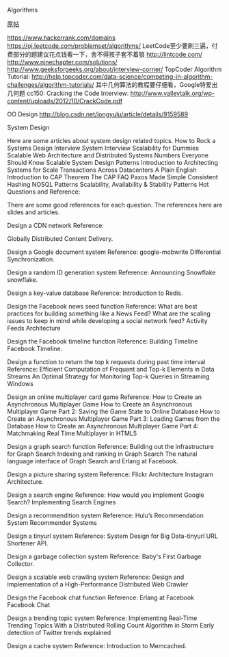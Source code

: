 Algorithms

[原帖](https://www.evernote.com/shard/s576/sh/7e58b450-1abe-43a8-bf82-fbf07f1db13c/049802174415b418a2e65f75b744ab72)

https://www.hackerrank.com/domains 
https://oj.leetcode.com/problemset/algorithms/ LeetCode至少要刷三遍，付费部分的题建议花点钱看一下，舍不得孩子套不着狼
http://lintcode.com/ 
http://www.ninechapter.com/solutions/ 
http://www.geeksforgeeks.org/about/interview-corner/
TopCoder Algorithm Tutorial: http://help.topcoder.com/data-science/competing-in-algorithm-challenges/algorithm-tutorials/ 其中几何算法的教程要仔细看，Google特爱出几何题
   cc150: Cracking the Code Interview: http://www.valleytalk.org/wp-content/uploads/2012/10/CrackCode.pdf 

OO Design
http://blog.csdn.net/longyulu/article/details/9159589

System Design

Here are some articles about system design related topics.
How to Rock a Systems Design Interview
System Interview
Scalability for Dummies
Scalable Web Architecture and Distributed Systems
Numbers Everyone Should Know
Scalable System Design Patterns
Introduction to Architecting Systems for Scale
Transactions Across Datacenters
A Plain English Introduction to CAP Theorem
The CAP FAQ
Paxos Made Simple
Consistent Hashing
NOSQL Patterns
Scalability, Availability & Stability Patterns
Hot Questions and Reference:

There are some good references for each question. The references here are slides and articles.

Design a CDN network
Reference:

Globally Distributed Content Delivery.

Design a Google document system
Reference:
google-mobwrite
Differential Synchronization.

Design a random ID generation system
Reference:
Announcing Snowflake
snowflake.

Design a key-value database
Reference:
Introduction to Redis.

Design the Facebook news seed function
Reference:
What are best practices for building something like a News Feed?
What are the scaling issues to keep in mind while developing a social network feed?
Activity Feeds Architecture

Design the Facebook timeline function
Reference:
Building Timeline
Facebook Timeline.

Design a function to return the top k requests during past time interval
Reference:
Efficient Computation of Frequent and Top-k Elements in Data Streams
An Optimal Strategy for Monitoring Top-k Queries in Streaming Windows

Design an online multiplayer card game
Reference:
How to Create an Asynchronous Multiplayer Game
How to Create an Asynchronous Multiplayer Game Part 2: Saving the Game State to Online Database
How to Create an Asynchronous Multiplayer Game Part 3: Loading Games from the Database
How to Create an Asynchronous Multiplayer Game Part 4: Matchmaking
Real Time Multiplayer in HTML5

Design a graph search function
Reference:
Building out the infrastructure for Graph Search
Indexing and ranking in Graph Search
The natural language interface of Graph Search and Erlang at Facebook.

Design a picture sharing system
Reference:
Flickr Architecture
Instagram Architecture.

Design a search engine
Reference:
How would you implement Google Search?
Implementing Search Engines

Design a recommendition system
Reference:
Hulu’s Recommendation System
Recommender Systems

Design a tinyurl system
Reference:
System Design for Big Data-tinyurl
URL Shortener API.

Design a garbage collection system
Reference:
Baby's First Garbage Collector.

Design a scalable web crawling system
Reference:
Design and Implementation of a High-Performance Distributed Web Crawler

Design the Facebook chat function
Reference:
Erlang at Facebook
Facebook Chat

Design a trending topic system
Reference:
Implementing Real-Time Trending Topics With a Distributed Rolling Count Algorithm in Storm
Early detection of Twitter trends explained

Design a cache system
Reference:
Introduction to Memcached.

